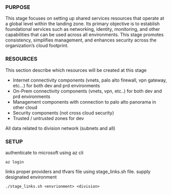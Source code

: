 ### PURPOSE
This stage focuses on setting up shared services resources that operate at a global level within the landing zone. Its primary objective is to establish foundational services such as networking, identity, monitoring, and other capabilities that can be used across all environments. This stage promotes consistency, simplifies management, and enhances security across the organization’s cloud footprint.

### RESOURCES
This section describe which resources will be created at this stage
- Internet connectivity components (vnets, palo alto firewall, vpn gateway, etc...) for both dev and prd environments
- On-Prem connectivity components (vnets, vpn, etc..) for both dev and prd environments
- Management components with connection to palo alto panorama in other cloud
- Security components (not cross cloud security)
- Trusted / untrusted zones for dev

All data related to division network (subnets and all) 

### SETUP
authenticate to microsoft using az cli <br>
``` 
az login
 ```

links proper providers and tfvars file using stage_links.sh file.
supply designated environment<br>

```
./stage_links.sh <envrionment> <division>
```